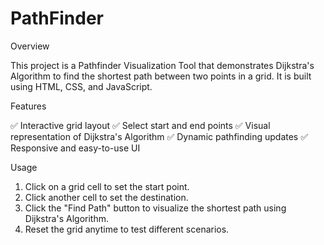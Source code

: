 # PathFinder
Overview

This project is a Pathfinder Visualization Tool that demonstrates Dijkstra's Algorithm to find the shortest path between two points in a grid. It is built using HTML, CSS, and JavaScript.

Features

✅ Interactive grid layout
✅ Select start and end points
✅ Visual representation of Dijkstra's Algorithm
✅ Dynamic pathfinding updates
✅ Responsive and easy-to-use UI

Usage

1. Click on a grid cell to set the start point.
2. Click another cell to set the destination.
3. Click the "Find Path" button to visualize the shortest path using Dijkstra's Algorithm.
4. Reset the grid anytime to test different scenarios.
